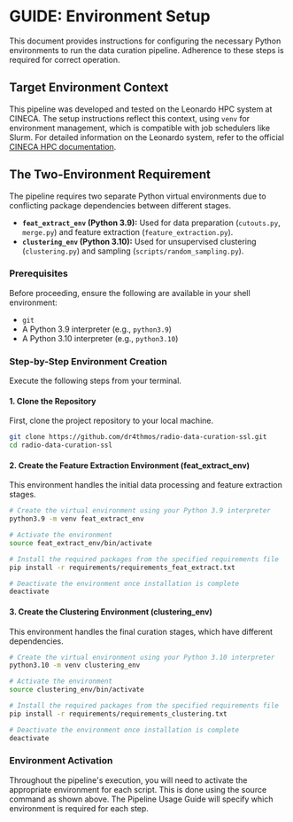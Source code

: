 # GUIDE: Environment Setup

This document provides instructions for configuring the necessary Python environments to run the data curation pipeline. Adherence to these steps is required for correct operation.

## Target Environment Context

This pipeline was developed and tested on the Leonardo HPC system at CINECA. The setup instructions reflect this context, using `venv` for environment management, which is compatible with job schedulers like Slurm. For detailed information on the Leonardo system, refer to the official [CINECA HPC documentation](https://docs.hpc.cineca.it/index.html).

## The Two-Environment Requirement

The pipeline requires two separate Python virtual environments due to conflicting package dependencies between different stages.

*   **`feat_extract_env` (Python 3.9):** Used for data preparation (`cutouts.py`, `merge.py`) and feature extraction (`feature_extraction.py`).
*   **`clustering_env` (Python 3.10):** Used for unsupervised clustering (`clustering.py`) and sampling (`scripts/random_sampling.py`).

### Prerequisites

Before proceeding, ensure the following are available in your shell environment:
*   `git`
*   A Python 3.9 interpreter (e.g., `python3.9`)
*   A Python 3.10 interpreter (e.g., `python3.10`)

### Step-by-Step Environment Creation

Execute the following steps from your terminal.

#### 1. Clone the Repository

First, clone the project repository to your local machine.

```bash
git clone https://github.com/dr4thmos/radio-data-curation-ssl.git
cd radio-data-curation-ssl
```

#### 2. Create the Feature Extraction Environment (feat_extract_env)
This environment handles the initial data processing and feature extraction stages. 

```bash
# Create the virtual environment using your Python 3.9 interpreter
python3.9 -m venv feat_extract_env

# Activate the environment
source feat_extract_env/bin/activate

# Install the required packages from the specified requirements file
pip install -r requirements/requirements_feat_extract.txt

# Deactivate the environment once installation is complete
deactivate
```

#### 3. Create the Clustering Environment (clustering_env)
This environment handles the final curation stages, which have different dependencies.

```bash
# Create the virtual environment using your Python 3.10 interpreter
python3.10 -m venv clustering_env

# Activate the environment
source clustering_env/bin/activate

# Install the required packages from the specified requirements file
pip install -r requirements/requirements_clustering.txt

# Deactivate the environment once installation is complete
deactivate
```

### Environment Activation
Throughout the pipeline's execution, you will need to activate the appropriate environment for each script. This is done using the source command as shown above. The Pipeline Usage Guide will specify which environment is required for each step.
